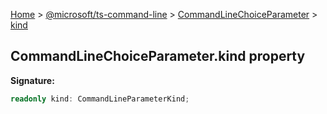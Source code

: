 [Home](./index) &gt; [@microsoft/ts-command-line](./ts-command-line.md) &gt; [CommandLineChoiceParameter](./ts-command-line.commandlinechoiceparameter.md) &gt; [kind](./ts-command-line.commandlinechoiceparameter.kind.md)

## CommandLineChoiceParameter.kind property


<b>Signature:</b>

```typescript
readonly kind: CommandLineParameterKind;
```
